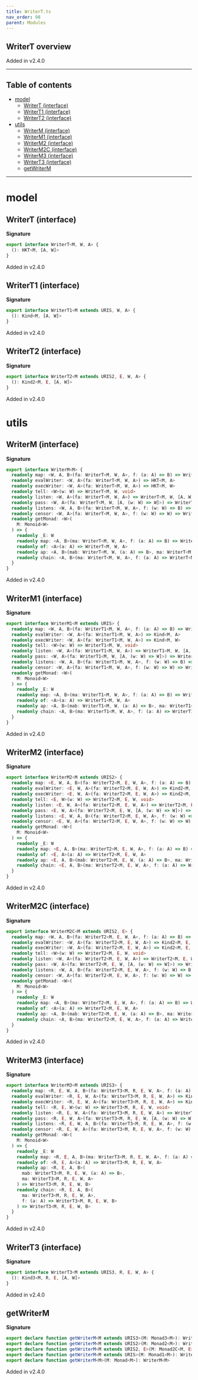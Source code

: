 ```yaml
---
title: WriterT.ts
nav_order: 98
parent: Modules
---
```


## WriterT overview

Added in v2.4.0

---

<h2 class="text-delta">Table of contents</h2>

- [model](#model)
  - [WriterT (interface)](#writert-interface)
  - [WriterT1 (interface)](#writert1-interface)
  - [WriterT2 (interface)](#writert2-interface)
- [utils](#utils)
  - [WriterM (interface)](#writerm-interface)
  - [WriterM1 (interface)](#writerm1-interface)
  - [WriterM2 (interface)](#writerm2-interface)
  - [WriterM2C (interface)](#writerm2c-interface)
  - [WriterM3 (interface)](#writerm3-interface)
  - [WriterT3 (interface)](#writert3-interface)
  - [getWriterM](#getwriterm)

---

# model

## WriterT (interface)

**Signature**

```ts
export interface WriterT<M, W, A> {
  (): HKT<M, [A, W]>
}
```

Added in v2.4.0

## WriterT1 (interface)

**Signature**

```ts
export interface WriterT1<M extends URIS, W, A> {
  (): Kind<M, [A, W]>
}
```

Added in v2.4.0

## WriterT2 (interface)

**Signature**

```ts
export interface WriterT2<M extends URIS2, E, W, A> {
  (): Kind2<M, E, [A, W]>
}
```

Added in v2.4.0

# utils

## WriterM (interface)

**Signature**

```ts
export interface WriterM<M> {
  readonly map: <W, A, B>(fa: WriterT<M, W, A>, f: (a: A) => B) => WriterT<M, W, B>
  readonly evalWriter: <W, A>(fa: WriterT<M, W, A>) => HKT<M, A>
  readonly execWriter: <W, A>(fa: WriterT<M, W, A>) => HKT<M, W>
  readonly tell: <W>(w: W) => WriterT<M, W, void>
  readonly listen: <W, A>(fa: WriterT<M, W, A>) => WriterT<M, W, [A, W]>
  readonly pass: <W, A>(fa: WriterT<M, W, [A, (w: W) => W]>) => WriterT<M, W, A>
  readonly listens: <W, A, B>(fa: WriterT<M, W, A>, f: (w: W) => B) => WriterT<M, W, [A, B]>
  readonly censor: <W, A>(fa: WriterT<M, W, A>, f: (w: W) => W) => WriterT<M, W, A>
  readonly getMonad: <W>(
    M: Monoid<W>
  ) => {
    readonly _E: W
    readonly map: <A, B>(ma: WriterT<M, W, A>, f: (a: A) => B) => WriterT<M, W, B>
    readonly of: <A>(a: A) => WriterT<M, W, A>
    readonly ap: <A, B>(mab: WriterT<M, W, (a: A) => B>, ma: WriterT<M, W, A>) => WriterT<M, W, B>
    readonly chain: <A, B>(ma: WriterT<M, W, A>, f: (a: A) => WriterT<M, W, B>) => WriterT<M, W, B>
  }
}
```

Added in v2.4.0

## WriterM1 (interface)

**Signature**

```ts
export interface WriterM1<M extends URIS> {
  readonly map: <W, A, B>(fa: WriterT1<M, W, A>, f: (a: A) => B) => WriterT1<M, W, B>
  readonly evalWriter: <W, A>(fa: WriterT1<M, W, A>) => Kind<M, A>
  readonly execWriter: <W, A>(fa: WriterT1<M, W, A>) => Kind<M, W>
  readonly tell: <W>(w: W) => WriterT1<M, W, void>
  readonly listen: <W, A>(fa: WriterT1<M, W, A>) => WriterT1<M, W, [A, W]>
  readonly pass: <W, A>(fa: WriterT1<M, W, [A, (w: W) => W]>) => WriterT1<M, W, A>
  readonly listens: <W, A, B>(fa: WriterT1<M, W, A>, f: (w: W) => B) => WriterT1<M, W, [A, B]>
  readonly censor: <W, A>(fa: WriterT1<M, W, A>, f: (w: W) => W) => WriterT1<M, W, A>
  readonly getMonad: <W>(
    M: Monoid<W>
  ) => {
    readonly _E: W
    readonly map: <A, B>(ma: WriterT1<M, W, A>, f: (a: A) => B) => WriterT1<M, W, B>
    readonly of: <A>(a: A) => WriterT1<M, W, A>
    readonly ap: <A, B>(mab: WriterT1<M, W, (a: A) => B>, ma: WriterT1<M, W, A>) => WriterT1<M, W, B>
    readonly chain: <A, B>(ma: WriterT1<M, W, A>, f: (a: A) => WriterT1<M, W, B>) => WriterT1<M, W, B>
  }
}
```

Added in v2.4.0

## WriterM2 (interface)

**Signature**

```ts
export interface WriterM2<M extends URIS2> {
  readonly map: <E, W, A, B>(fa: WriterT2<M, E, W, A>, f: (a: A) => B) => WriterT2<M, E, W, B>
  readonly evalWriter: <E, W, A>(fa: WriterT2<M, E, W, A>) => Kind2<M, E, A>
  readonly execWriter: <E, W, A>(fa: WriterT2<M, E, W, A>) => Kind2<M, E, W>
  readonly tell: <E, W>(w: W) => WriterT2<M, E, W, void>
  readonly listen: <E, W, A>(fa: WriterT2<M, E, W, A>) => WriterT2<M, E, W, [A, W]>
  readonly pass: <E, W, A>(fa: WriterT2<M, E, W, [A, (w: W) => W]>) => WriterT2<M, E, W, A>
  readonly listens: <E, W, A, B>(fa: WriterT2<M, E, W, A>, f: (w: W) => B) => WriterT2<M, E, W, [A, B]>
  readonly censor: <E, W, A>(fa: WriterT2<M, E, W, A>, f: (w: W) => W) => WriterT2<M, E, W, A>
  readonly getMonad: <W>(
    M: Monoid<W>
  ) => {
    readonly _E: W
    readonly map: <E, A, B>(ma: WriterT2<M, E, W, A>, f: (a: A) => B) => WriterT2<M, E, W, B>
    readonly of: <E, A>(a: A) => WriterT2<M, E, W, A>
    readonly ap: <E, A, B>(mab: WriterT2<M, E, W, (a: A) => B>, ma: WriterT2<M, E, W, A>) => WriterT2<M, E, W, B>
    readonly chain: <E, A, B>(ma: WriterT2<M, E, W, A>, f: (a: A) => WriterT2<M, E, W, B>) => WriterT2<M, E, W, B>
  }
}
```

Added in v2.4.0

## WriterM2C (interface)

**Signature**

```ts
export interface WriterM2C<M extends URIS2, E> {
  readonly map: <W, A, B>(fa: WriterT2<M, E, W, A>, f: (a: A) => B) => WriterT2<M, E, W, B>
  readonly evalWriter: <W, A>(fa: WriterT2<M, E, W, A>) => Kind2<M, E, A>
  readonly execWriter: <W, A>(fa: WriterT2<M, E, W, A>) => Kind2<M, E, W>
  readonly tell: <W>(w: W) => WriterT2<M, E, W, void>
  readonly listen: <W, A>(fa: WriterT2<M, E, W, A>) => WriterT2<M, E, W, [A, W]>
  readonly pass: <W, A>(fa: WriterT2<M, E, W, [A, (w: W) => W]>) => WriterT2<M, E, W, A>
  readonly listens: <W, A, B>(fa: WriterT2<M, E, W, A>, f: (w: W) => B) => WriterT2<M, E, W, [A, B]>
  readonly censor: <W, A>(fa: WriterT2<M, E, W, A>, f: (w: W) => W) => WriterT2<M, E, W, A>
  readonly getMonad: <W>(
    M: Monoid<W>
  ) => {
    readonly _E: W
    readonly map: <A, B>(ma: WriterT2<M, E, W, A>, f: (a: A) => B) => WriterT2<M, E, W, B>
    readonly of: <A>(a: A) => WriterT2<M, E, W, A>
    readonly ap: <A, B>(mab: WriterT2<M, E, W, (a: A) => B>, ma: WriterT2<M, E, W, A>) => WriterT2<M, E, W, B>
    readonly chain: <A, B>(ma: WriterT2<M, E, W, A>, f: (a: A) => WriterT2<M, E, W, B>) => WriterT2<M, E, W, B>
  }
}
```

Added in v2.4.0

## WriterM3 (interface)

**Signature**

```ts
export interface WriterM3<M extends URIS3> {
  readonly map: <R, E, W, A, B>(fa: WriterT3<M, R, E, W, A>, f: (a: A) => B) => WriterT3<M, R, E, W, B>
  readonly evalWriter: <R, E, W, A>(fa: WriterT3<M, R, E, W, A>) => Kind3<M, R, E, A>
  readonly execWriter: <R, E, W, A>(fa: WriterT3<M, R, E, W, A>) => Kind3<M, R, E, W>
  readonly tell: <R, E, W>(w: W) => WriterT3<M, R, E, W, void>
  readonly listen: <R, E, W, A>(fa: WriterT3<M, R, E, W, A>) => WriterT3<M, R, E, W, [A, W]>
  readonly pass: <R, E, W, A>(fa: WriterT3<M, R, E, W, [A, (w: W) => W]>) => WriterT3<M, R, E, W, A>
  readonly listens: <R, E, W, A, B>(fa: WriterT3<M, R, E, W, A>, f: (w: W) => B) => WriterT3<M, R, E, W, [A, B]>
  readonly censor: <R, E, W, A>(fa: WriterT3<M, R, E, W, A>, f: (w: W) => W) => WriterT3<M, R, E, W, A>
  readonly getMonad: <W>(
    M: Monoid<W>
  ) => {
    readonly _E: W
    readonly map: <R, E, A, B>(ma: WriterT3<M, R, E, W, A>, f: (a: A) => B) => WriterT3<M, R, E, W, B>
    readonly of: <R, E, A>(a: A) => WriterT3<M, R, E, W, A>
    readonly ap: <R, E, A, B>(
      mab: WriterT3<M, R, E, W, (a: A) => B>,
      ma: WriterT3<M, R, E, W, A>
    ) => WriterT3<M, R, E, W, B>
    readonly chain: <R, E, A, B>(
      ma: WriterT3<M, R, E, W, A>,
      f: (a: A) => WriterT3<M, R, E, W, B>
    ) => WriterT3<M, R, E, W, B>
  }
}
```

Added in v2.4.0

## WriterT3 (interface)

**Signature**

```ts
export interface WriterT3<M extends URIS3, R, E, W, A> {
  (): Kind3<M, R, E, [A, W]>
}
```

Added in v2.4.0

## getWriterM

**Signature**

```ts
export declare function getWriterM<M extends URIS3>(M: Monad3<M>): WriterM3<M>
export declare function getWriterM<M extends URIS2>(M: Monad2<M>): WriterM2<M>
export declare function getWriterM<M extends URIS2, E>(M: Monad2C<M, E>): WriterM2C<M, E>
export declare function getWriterM<M extends URIS>(M: Monad1<M>): WriterM1<M>
export declare function getWriterM<M>(M: Monad<M>): WriterM<M>
```

Added in v2.4.0
